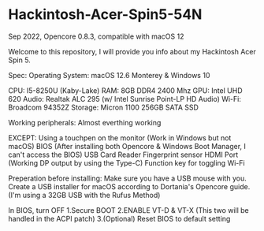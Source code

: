 # Hackintosh-Acer-Spin5-54N
Sep 2022, Opencore 0.8.3, compatible with macOS 12

Welcome to this repository, I will provide you info about my Hackintosh Acer Spin 5.

Spec:
Operating System: macOS 12.6 Monterey & Windows 10

CPU: I5-8250U (Kaby-Lake)
RAM: 8GB DDR4 2400 Mhz
GPU: Intel UHD 620
Audio: Realtak ALC 295 (w/ Intel Sunrise Point-LP HD Audio)
Wi-Fi: Broadcom 94352Z
Storage: Micron 1100 256GB SATA SSD

Working peripherals:
Almost everthing working 

EXCEPT:
Using a touchpen on the monitor (Work in Windows but not macOS)
BIOS (After installing both Opencore & Windows Boot Manager, I can't access the BIOS)
USB Card Reader
Fingerprint sensor
HDMI Port (Working DP output by using the Type-C)
Function key for toggling Wi-Fi

Preperation before installing:
Make sure you have a USB mouse with you.
Create a USB installer for macOS according to Dortania's Opencore guide.
(I'm using a 32GB USB with the Rufus Method)

In BIOS, turn OFF 1.Secure BOOT 2.ENABLE VT-D & VT-X (This two will be handled in the ACPI patch) 3.(Optional) Reset BIOS to default setting
